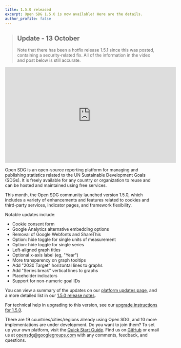 ```yaml
---
title: 1.5.0 released
excerpt: Open SDG 1.5.0 is now available! Here are the details.
author_profile: false
---
```


> ## Update - 13 October
>
> Note that there has been a hotfix release 1.5.1 since this was posted, containing a security-related fix. All of the information in the video and post below is still accurate.

<p>
<iframe width="560" height="315" src="https://www.youtube.com/embed/InrCb5uaSfU" title="YouTube video player" frameborder="0" allow="accelerometer; autoplay; clipboard-write; encrypted-media; gyroscope; picture-in-picture" allowfullscreen></iframe>
</p>

Open SDG is an open-source reporting platform for managing and publishing statistics related to the UN Sustainable Development Goals (SDGs). It is freely available for any country or organization to reuse and can be hosted and maintained using free services.

This month, the Open SDG community launched version 1.5.0, which includes a variety of enhancements and features related to cookies and third-party services, indicator pages, and framework flexibility.

Notable updates include:

* Cookie consent form
* Google Analytics alternative embedding options
* Removal of Google Webfonts and ShareThis
* Option: hide toggle for single units of measurement
* Option: hide toggle for single series
* Left-aligned graph titles
* Optional x-axis label (eg, "Year")
* More transparency on graph tooltips
* Add "2030 Target" horizontal lines to graphs
* Add "Series break" vertical lines to graphs
* Placeholder indicators
* Support for non-numeric goal IDs

You can view a summary of the updates on our [platform updates page](https://open-sdg.readthedocs.io/en/latest/updates/), and a more detailed list in our [1.5.0 release notes](https://github.com/open-sdg/open-sdg/releases/tag/1.5.0).

For technical help in upgrading to this version, see our [upgrade instructions for 1.5.0](https://open-sdg.readthedocs.io/en/latest/upgrades/upgrading-1-5-0/).

There are 19 countries/cities/regions already using Open SDG, and 10 more implementations are under development. Do you want to join them? To set up your own platform, visit the [Quick Start Guide](https://open-sdg.readthedocs.io/en/latest/quick-start/). Find us on [GitHub](https://github.com/open-sdg/open-sdg) or email us at opensdg@googlegroups.com with any comments, feedback, and questions.
